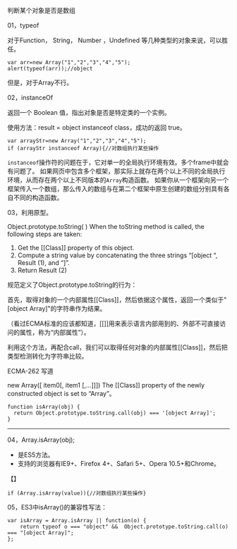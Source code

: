 判断某个对象是否是数组

01，typeof 

对于Function， String， Number ，Undefined 等几种类型的对象来说，可以胜任。



```
var arr=new Array("1","2","3","4","5");
alert(typeof(arr));//object
```



但是，对于Array不行。

02，instanceOf

返回一个 Boolean 值，指出对象是否是特定类的一个实例。 

使用方法：result = object instanceof class，成功的返回 true。

```
var arrayStr=new Array("1","2","3","4","5");
if (arrayStr instanceof Array){//对数组执行某些操作
```

`instanceof`操作符的问题在于，它对单一的全局执行环境有效。多个frame中就会有问题了。
如果网页中包含多个框架，那实际上就存在两个以上不同的全局执行环境，从而存在两个以上不同版本的`Array`构造函数。
如果你从一个框架向另一个框架传入一个数组，那么传入的数组与在第二个框架中原生创建的数组分别具有各自不同的构造函数。

03，利用原型。

Object.prototype.toString( ) When the toString method is called, the following steps are taken:

1. Get the [[Class]] property of this object.
2. Compute a string value by concatenating the three strings “[object “, Result (1), and “]”.
3. Return Result (2)

规范定义了Object.prototype.toString的行为：

首先，取得对象的一个内部属性[[Class]]，然后依据这个属性，返回一个类似于"[object Array]"的字符串作为结果。

（看过ECMA标准的应该都知道，[[]]用来表示语言内部用到的、外部不可直接访问的属性，称为“内部属性”）。

利用这个方法，再配合call，我们可以取得任何对象的内部属性[[Class]]，然后把类型检测转化为字符串比较。

ECMA-262 写道

new Array([ item0[, item1 [,…]]])
The [[Class]] property of the newly constructed object is set to “Array”。

 

```
function isArray(obj) {  
  return Object.prototype.toString.call(obj) === '[object Array]';   
}
```

------

04，Array.isArray(obj);

- 是ES5方法。
- 支持的浏览器有IE9+、Firefox 4+、Safari 5+、Opera 10.5+和Chrome。

【】

```
if (Array.isArray(value)){//对数组执行某些操作}
```

05，ES3中isArray()的兼容性写法：

```
var isArray = Array.isArray || function(o) {
    return typeof o === "object" &&  Object.prototype.toString.call(o) === "[object Array]";
};
```

